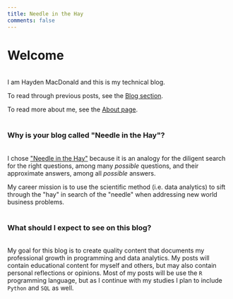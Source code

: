 ```yaml
---
title: Needle in the Hay
comments: false
---
```


# Welcome
&nbsp;  
I am Hayden MacDonald and this is my technical blog.

To read through previous posts, see the <a href="/post">Blog section</a>.

To read more about me, see the <a href="/page/about">About page</a>.  
&nbsp;  

### Why is your blog called "Needle in the Hay"?  
&nbsp;  
I chose <a href="https://dictionary.cambridge.org/dictionary/english/a-needle-in-a-haystack" target="_blank">"Needle in the Hay"</a> because it is an analogy for the diligent search for the right questions, among many *possible* questions, and their approximate answers, among all *possible* answers.  

My career mission is to use the scientific method (i.e. data analytics) to sift through the "hay" in search of the "needle" when addressing new world business problems.  
&nbsp;  
 
### What should I expect to see on this blog?  
&nbsp;  
My goal for this blog is to create quality content that documents my professional growth in programming and data analytics. My posts will contain educational content for myself and others, but may also contain personal reflections or opinions. Most of my posts will be use the `R` programming language, but as I continue with my studies I plan to include `Python` and `SQL` as well.
